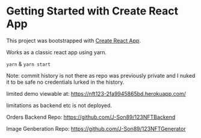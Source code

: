 # Getting Started with Create React App

This project was bootstrapped with [Create React App](https://github.com/facebook/create-react-app).

Works as a classic react app using yarn.

`yarn` & `yarn start`

Note: commit history is not there as repo was previously private and I nuked it to be safe no credentials lurked in the history.

limited demo viewable at:
https://nft123-2fa9945865bd.herokuapp.com/

limitations as backend etc is not deployed.

Orders Backend Repo:
https://github.com/J-Son89/123NFTBackend

Image Genberation Repo:
https://github.com/J-Son89/123NFTGenerator
